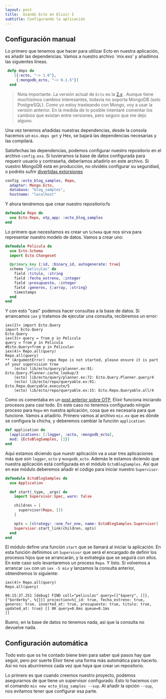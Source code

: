 ```yaml
---
layout: post
title:  Usando Ecto en Elixir I
subtitle: Configurando la aplicación 
---
```



## Configuración manual

Lo primero que tenemos que hacer para utilizar Ecto en nuestra aplicación, es añadir las dependencias. Vamos a nuestro archivo `mix.exs' y añadimos las siguientes líneas.

```elixir
 defp deps do
    [{:ecto, "~> 1.0"}, 
     {:mongodb_ecto, "~> 0.1.5"}]
  end
```

> Nota importante. La versión actual de `Ecto` es la [2.x]() . Aunque tiene muchísimos cambios interesantes, todavía no soporta MongoDB (solo PostgreSQL). Como yo estoy trasteando con Mongo, voy a usar la versión anterior. En la medida de lo posible intentaré comentar los cambios que existan entre versiones, pero seguro que me dejo alguno.

Una vez tenemos añadidas nuestras dependencias, desde la consola hacemos un `mix.deps get` y Hex, se bajará las dependencias necesarias y las compilará. 

Satisfechas las dependencias, podemos configurar nuestro repositorio en el archivo `config.exs`. Si tuvieramos la base de datos configurada para requerir usuario y contraseña, deberíamos añadirlo en este archivo. Si vuestro MongoDB está en producción, no olvidéis configurar su seguridiad, o podréis sufrir [divertidas extorsiones](http://www.pcworld.com/article/3155258/security/more-than-10000-exposed-mongodb-databases-deleted-by-ransomware-groups.html)

```elixir
config :ecto_blog_samples, Repo,
  adapter: Mongo.Ecto,
  database: "blog_samples", 
  hostname: "localhost"
```

Y ahora tendremos que crear nuestro repositorio:fs

```elixir
defmodule Repo do
  use Ecto.Repo, otp_app: :ecto_blog_samples
end
```

Lo primero que necesitamos es crear un `Schema` que nos sirva para representar nuestro modelo de datos. Vamos a crear uno:

```elixir
defmodule Pelicula do
  use Ecto.Schema
  import Ecto.Changeset

  @primary_key {:id, :binary_id, autogenerate: true}
  schema "peliculas" do
    field :titulo, :string
    field :fecha_estreno, :integer
    field :presupuesto, :integer
    field :generos, {:array, :string}
    timestamps
  end
end
```

Y con esto "casi" podemos hacer consultas a la base de datos. Si arrancamos `iex` y tratamos de ejecutar una consulta, recibiremos un error:

```
iex(2)> import Ecto.Query
import Ecto.Query
Ecto.Query
iex(3)> query = from p in Pelicula
query = from p in Pelicula
#Ecto.Query<from p in Pelicula>
iex(4)> Repo.all(query)
Repo.all(query)
** (ArgumentError) repo Repo is not started, please ensure it is part of your supervision tree
    (ecto) lib/ecto/query/planner.ex:91: Ecto.Query.Planner.cache_lookup/3
    (ecto) lib/ecto/query/planner.ex:72: Ecto.Query.Planner.query/4
    (ecto) lib/ecto/repo/queryable.ex:91: Ecto.Repo.Queryable.execute/5
    (ecto) lib/ecto/repo/queryable.ex:15: Ecto.Repo.Queryable.all/4
```

Como os comentaba en un [post anterior sobre OTP](), Elixir funciona iniciando procesos para casi todo. En este caso no tenemos configurado ningún proceso para `Repo` en nuestra aplicación, cosa que es necesaria para que funcione. Vamos a añadirlo. Primero vamos al archivo `mix.ex` que es dónde se configura la chicha, y deberemos cambiar la función `application`:

```elixir
def application do
  [applications: [:logger, :ecto, :mongodb_ecto],
  mod: {EctoBlogSamples, []}]
end
```

Aquí estamos diciendo que nuestr aplicación va a usar tres aplicaciones más que son `logger`, `ecto` y `mongodb_ecto`. Además le estamos diciendo que nuestra aplicación está configurada en el módulo `EctoBlogSamples`. Así que en ese módulo deberemos añadir el código para iniciar nuestro `Supervisor`.

```elixir
defmodule EctoBlogSamples do
  use Application

  def start(_type, _args) do
    import Supervisor.Spec, warn: false

    children = [
      supervisor(Repo, [])
    ]

    opts = [strategy: :one_for_one, name: EctoBlogSamples.Supervisor]
    Supervisor.start_link(children, opts)
  end
end
```

El módulo define una función `start` que se llamará al iniciar la aplicación. En esta función definimos un `Supervisor` que será el encargado de definir los procesos hijos que se arrancarán, y la extrategia que se seguirá con ellos. En este caso solo levantaremos un proceso `Repo`. Y listo. Si volvemos a arrancar `iex` con un `iex -S mix` y lanzamos la consulta anterior, obtendremos lo siguiente:

```
iex(4)> Repo.all(query)
Repo.all(query)

06:15:37.251 [debug] FIND coll="peliculas" query=[{"$query", []}, {"$orderby", %{}}] projection=%{_id: true, fecha_estreno: true, generos: true, inserted_at: true, presupuesto: true, titulo: true, updated_at: true} [] OK query=0.6ms queue=0.1ms
[]
```
Bueno, en la base de datos no tenemos nada, así que la consulta no devuelve nada.

## Configuración automática

Todo esto que os he contado biene bien para saber qué pasos hay que seguir, pero por suerte Elixir tiene una forma más automática para hacerlo. Así no nos aburriremos cada vez que haya que crear un repositorio.

Lo primero es que cuando creemos nuestro proyecto, podemos asegurarnos de que tiene un supervisor configurado. Esto lo hacemos con el comando `mix new ecto_blog_samples --sup`. Al añadir la opción `--sup`, nos evitamos tener que configurar esa parte.






